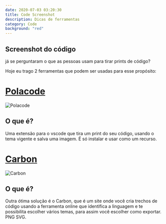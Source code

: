 ```yaml
---
date: 2020-07-03 03:20:30
title: Code Screenshot
description: Dicas de ferramentas
category: Code
background: "red"
---
```


## Screenshot do código

já se perguntaram o que as pessoas usam para tirar prints de código?

Hoje eu trago 2 ferramentas que podem ser usadas para esse propósito:

# [Polacode](https://marketplace.visualstudio.com/items?itemName=pnp.polacode)

![Polacode](/assets/img/polacode.png)

## O que é?

Uma extensão para o vscode que tira um print do seu código, usando o tema vigente
e salva uma imagem. É só instalar e usar como um recurso.

# [Carbon](https://carbon.now.sh/)

![Carbon](/assets/img/carbon.png)

## O que é?

Outra ótima solução é o Carbon, que é um site onde você cria trechos de código usando a ferramenta online que identifica a linguagem e te possibilita escolher vários temas, para assim você escolher como exportar. PNG SVG.
